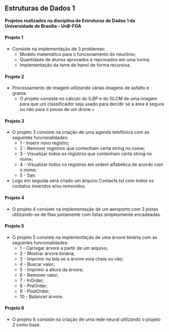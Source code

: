 ## Estruturas de Dados 1

**Projetos realizados na disciplina de Estruturas de Dados 1 da Universidade de Brasília - UnB-FGA**



#### Projeto 1

- Consiste na implementação de 3 problemas:
  - Modelo matemático para o funcionamento do neurônio;
  - Quantidade de alunos aprovados e reprovados em uma turma;
  - Implementação da torre de hanoi de forma recursiva.

#### Projeto 2

- Processamento de imagem utilizando várias imagens de asfalto e grama. 
  - O projeto consiste no cálculo do ILBP e do GLCM de uma imagem para que um classificador seja usado para decidir se a área é segura ou não para o pouso de um drone.~

#### Projeto 3

- O projeto 3 consiste na criação de uma agenda telefônica com as seguintes funcionalidades:
  - 1 - Inserir novo registro;
  - 2 - Remover registros que contenham certa string no nome;
  - 3 - Visualizar todos os registros que contenham certa string no nome;
  - 4 - Visualizar todos os registros em ordem alfabética de acordo com o nome;
  - 5 - Sair.
- Logo em seguida será criado um arquivo Contacts.txt com todos os contatos inseridos e/ou removidos.

#### Projeto 4

- O projeto 4 consiste na implementação de um aeroporto com 3 pistas utilizando-se de filas juntamente com listas simplesmente encadeadas.


#### Projeto 5

- O projeto 5 consiste na implementação de uma árvore binária com as seguintes funcionalidades:
    - 1 - Carregar árvore a partir de um arquivo;
    - 2 - Mostrar árvore binária;
    - 3 - Imprimir na tela se a árvore está cheia ou não;
    - 4 - Buscar valor;
    - 5 - Imprimir a altura da árvore;
    - 6 - Remover valor;
    - 7 - InOrder;
    - 8 - PreOrder;
    - 9 - PostOrder;
    - 10 - Balancer árvore.

#### Projeto 6

- O projeto 6 consiste na criação de uma rede neural utilizando o projeto 2 como base.
